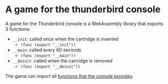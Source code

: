 # A game for the thunderbird console

A game for the Thunderbird console is a WebAssembly library that exports 3 functions:

- `__init`: called once when the cartridge is inserted
  - `(func (export "__init"))`
- `__main`: called every 60 seconds
  - `(func (export "__main"))`
- `__deinit`: called when the cartridge is removed
  - `(func (export "__deinit"))`
  
The game can import all [functions that the console provides](https://github.com/Jomy10/thunderbird/blob/426a25ef5f3047859bc97eaad504397a83ebdded/thunderbird-emulator/src/emulator/main.ts#L159-L176).
